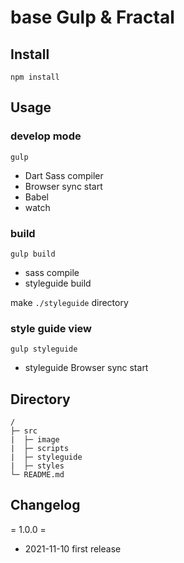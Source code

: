 # base Gulp & Fractal

## Install

` npm install `

## Usage

### develop mode

` gulp `

- Dart Sass compiler
- Browser sync start
- Babel
- watch

### build

` gulp build `

- sass compile
- styleguide build

make ` ./styleguide ` directory

### style guide view

` gulp styleguide `

- styleguide Browser sync start

## Directory

```
/
├─ src
|  ├─ image
|  ├─ scripts
|  ├─ styleguide
|  ├─ styles
└─ README.md
```

## Changelog

= 1.0.0 =
* 2021-11-10 first release
